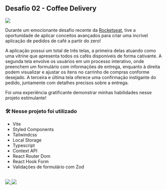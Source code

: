 &nbsp;

## Desafio 02 - Coffee Delivery
<img src="https://user-images.githubusercontent.com/71772559/178171983-f724d1a7-deb4-4d13-aa92-09e1cac4ec36.png" align="center" />

Durante um emocionante desafio recente da <a href="https://www.rocketseat.com.br/ignite" target="_blank" >Rocketseat</a>, tive a oportunidade de aplicar conceitos avançados para criar uma incrível aplicação de pedidos de café a partir do zero!

A aplicação possui um total de três telas, a primeira delas atuando como uma vitrine que apresenta todos os cafés disponíveis de forma cativante. A segunda tela envolve os usuários em um processo interativo, onde preenchem um formulário com informações de entrega, enquanto à direita podem visualizar e ajustar os itens no carrinho de compras conforme desejado. A terceira e última tela oferece uma confirmação instigante do pedido, juntamente com detalhes precisos sobre a entrega.

Foi uma experiência gratificante demonstrar minhas habilidades nesse projeto estimulante!
### 🛠️ Nesse projeto foi utilizado

* Vite
* Styled Components
* Tailwindcss
* Local Storage
* Typescript
* Context API
* React Router Dom
* React Hook Form
* Validações de formulário com Zod

<br />

<a href="https://coffee-delivery-ten-sandy.vercel.app/" target="_blank">
<img src="https://user-images.githubusercontent.com/71772559/178192066-d52e0cf7-906e-4baa-80f3-4b49dde153c0.png" />
</a>

<a href="/" target="_blank">
<img src="https://user-images.githubusercontent.com/71772559/178192378-234b9c46-7e31-47fb-8ddf-245617d8b198.png" />
</a>

&nbsp;
